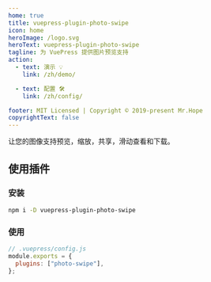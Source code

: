 ```yaml
---
home: true
title: vuepress-plugin-photo-swipe
icon: home
heroImage: /logo.svg
heroText: vuepress-plugin-photo-swipe
tagline: 为 VuePress 提供图片预览支持
action:
  - text: 演示 💡
    link: /zh/demo/

  - text: 配置 🛠
    link: /zh/config/

footer: MIT Licensed | Copyright © 2019-present Mr.Hope
copyrightText: false
---
```


让您的图像支持预览，缩放，共享，滑动查看和下载。

## 使用插件

### 安装

```bash
npm i -D vuepress-plugin-photo-swipe
```

### 使用

```js
// .vuepress/config.js
module.exports = {
  plugins: ["photo-swipe"],
};
```
